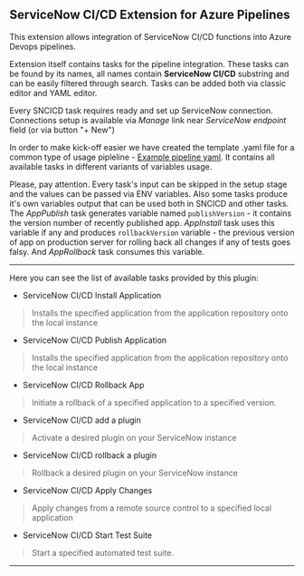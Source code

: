 ## ServiceNow CI/CD Extension for Azure Pipelines




This extension allows integration of ServiceNow CI/CD functions into Azure Devops pipelines.

Extension itself contains tasks for the pipeline integration. These tasks can be found by its names, all names contain **ServiceNow CI/CD** substring and can be easily filtered through search. Tasks can be added both via classic editor and YAML editor.

Every SNCICD task requires ready and set up ServiceNow connection. Connections setup is available via *Manage* link near *ServiceNow endpoint* field (or via button "+ New")

In order to make kick-off easier we have created the template .yaml file for a common type of usage pipleline - [Example pipeline yaml](example-pipeline.html). It contains all available tasks in different variants of variables usage.

Please, pay attention. Every task's input can be skipped in the setup stage and the values can be passed via ENV variables. Also some tasks produce it's own variables output that can be used both in SNCICD and other tasks. The *AppPublish* task generates variable named `publishVersion` - it contains the version number of recently published app. *AppInstall* task uses this variable if any and produces `rollbackVersion` variable - the previous version of app on production server for rolling back all changes if any of tests goes falsy. And *AppRollback* task consumes this variable.

---

Here you can see the list of available tasks provided by this plugin:

- ServiceNow CI/CD Install Application
> Installs the specified application from the application repository onto the local instance

- ServiceNow CI/CD Publish Application
> Installs the specified application from the application repository onto the local instance

- ServiceNow CI/CD Rollback App
> Initiate a rollback of a specified application to a specified version.

- ServiceNow CI/CD add a plugin
> Activate a desired plugin on your ServiceNow instance

- ServiceNow CI/CD rollback a plugin
> Rollback a desired plugin on your ServiceNow instance

- ServiceNow CI/CD Apply Changes
> Apply changes from a remote source control to a specified local application

- ServiceNow CI/CD Start Test Suite
> Start a specified automated test suite.
 
---
